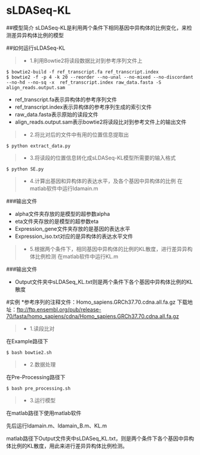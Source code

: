 # sLDASeq-KL

##模型简介
sLDASeq-KL是利用两个条件下相同基因中异构体的比例变化，来检测差异异构体比例的模型

##如何运行sLDASeq-KL
>* 1.利用Bowtie2将读段数据比对到参考序列文件上
```shell
$ bowtie2-build -f ref_transcript.fa ref_transcript.index
$ bowtie2 -f -p 4 -k 20 --reorder --no-unal --no-mixed --no-discordant --no-hd --no-sq -x  ref_transcript.index raw_data.fasta -S align_reads.output.sam
```

* ref_transcript.fa表示异构体的参考序列文件
* ref_transcript.index表示异构体的参考序列生成的索引文件
* raw_data.fasta表示原始的读段文件
* align_reads.output.sam表示bowtie2将读段比对到参考文件上的输出文件

>* 2.将比对后的文件中有用的位置信息提取出
```shell
$ python extract_data.py
```

>* 3.将读段的位置信息转化成sLDASeq-KL模型所需要的输入格式
```shell
$ python SE.py
```

>* 4.计算出基因和异构体的表达水平，及各个基因中异构体的比例
在matlab软件中运行ldamain.m

###输出文件
* alpha文件夹存放的是模型的超参数alpha
* eta文件夹存放的是模型的超参数eta
* Expression_gene文件夹存放的是基因的表达水平
* Expression_iso.txt对应的是异构体的表达水平文件

>* 5.根据两个条件下，相同基因中异构体的比例的KL散度，进行差异异构体比例检测
在matlab软件中运行KL.m

###输出文件
* Output文件夹中sLDASeq_KL.txt则是两个条件下各个基因中异构体比例的KL散度

#实例
*参考序列的注释文件：Homo_sapiens.GRCh37.70.cdna.all.fa.gz 下载地址：ftp://ftp.ensembl.org/pub/release-70/fasta/homo_sapiens/cdna/Homo_sapiens.GRCh37.70.cdna.all.fa.gz
>* 1.读段比对

在Example路径下
```shell
$ bash bowtie2.sh
```
>* 2.数据处理

在Pre-Processing路径下
```shell
$ bash pre_processing.sh
```

>* 3.运行模型

在matlab路径下使用matlab软件

先后运行ldamain.m、ldamain_B.m、KL.m

matlab路径下Output文件夹中sLDASeq_KL.txt，则是两个条件下各个基因中异构体比例的KL散度，用此来进行差异异构体比例检测。



